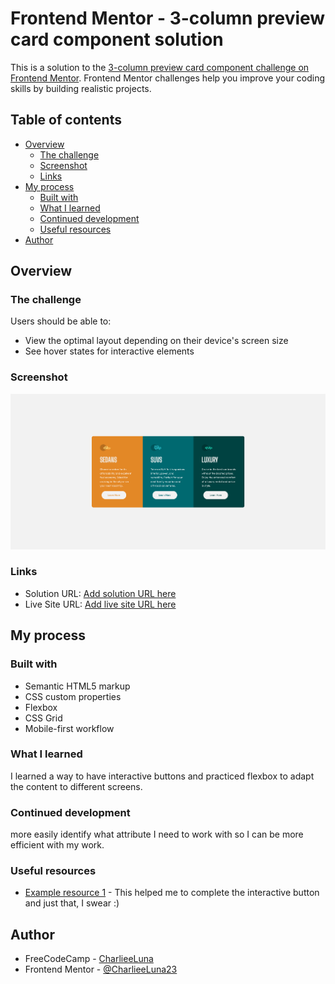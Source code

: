 # Frontend Mentor - 3-column preview card component solution

This is a solution to the [3-column preview card component challenge on Frontend Mentor](https://www.frontendmentor.io/challenges/3column-preview-card-component-pH92eAR2-). Frontend Mentor challenges help you improve your coding skills by building realistic projects. 

## Table of contents

- [Overview](#overview)
  - [The challenge](#the-challenge)
  - [Screenshot](#screenshot)
  - [Links](#links)
- [My process](#my-process)
  - [Built with](#built-with)
  - [What I learned](#what-i-learned)
  - [Continued development](#continued-development)
  - [Useful resources](#useful-resources)
- [Author](#author)


## Overview

### The challenge

Users should be able to:

- View the optimal layout depending on their device's screen size
- See hover states for interactive elements

### Screenshot

![](./screenshot.jpg)


### Links

- Solution URL: [Add solution URL here]([https://your-solution-url.com](https://github.com/CharlieeLuna23/3-column-preview-card.git))
- Live Site URL: [Add live site URL here]([https://your-live-site-url.com](https://charlieeluna23.github.io/3-column-preview-card/))

## My process

### Built with

- Semantic HTML5 markup
- CSS custom properties
- Flexbox
- CSS Grid
- Mobile-first workflow


### What I learned

I learned a way to have interactive buttons and practiced flexbox to adapt the content to different screens.


### Continued development

more easily identify what attribute I need to work with so I can be more efficient with my work.



### Useful resources

- [Example resource 1](https://www.youtube.com/watch?v=2Wy_MJPDfCw&ab_channel=tsbsankara) - This helped me to complete the interactive button and just that, I swear :)

## Author

- FreeCodeCamp - [CharlieeLuna](https://www.freecodecamp.org/CharlieeLuna)
- Frontend Mentor - [@CharlieeLuna23](https://www.frontendmentor.io/profile/CharlieeLuna23)

